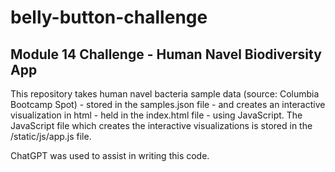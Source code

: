 # belly-button-challenge
## Module 14 Challenge - Human Navel Biodiversity App

This repository takes human navel bacteria sample data (source: Columbia Bootcamp Spot) - stored in the samples.json file - and creates an interactive visualization in html - held in the index.html file - using JavaScript. The JavaScript file which creates the interactive visualizations is stored in the /static/js/app.js file.

ChatGPT was used to assist in writing this code.

